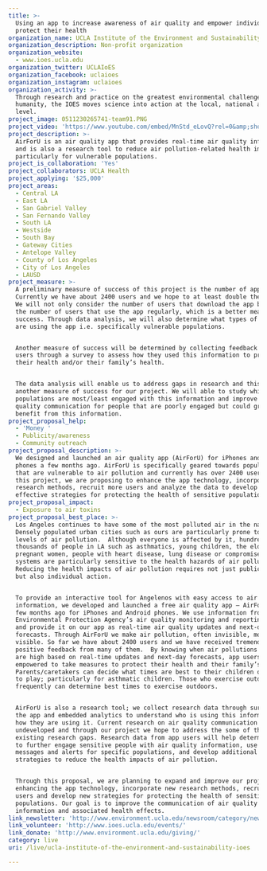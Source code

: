 ```yaml
---
title: >-
  Using an app to increase awareness of air quality and empower individuals to
  protect their health
organization_name: UCLA Institute of the Environment and Sustainability (IOES)
organization_description: Non-profit organization
organization_website:
  - www.ioes.ucla.edu
organization_twitter: UCLAIoES
organization_facebook: uclaioes
organization_instagram: uclaioes
organization_activity: >-
  Through research and practice on the greatest environmental challenges facing
  humanity, the IOES moves science into action at the local, national and global
  level.
project_image: 0511230265741-team91.PNG
project_video: 'https://www.youtube.com/embed/MnStd_eLovQ?rel=0&amp;showinfo=0'
project_description: >-
  AirForU is an air quality app that provides real-time air quality information
  and is also a research tool to reduce air pollution-related health impacts,
  particularly for vulnerable populations.
project_is_collaboration: 'Yes'
project_collaborators: UCLA Health
project_applying: '$25,000'
project_areas:
  - Central LA
  - East LA
  - San Gabriel Valley
  - San Fernando Valley
  - South LA
  - Westside
  - South Bay
  - Gateway Cities
  - Antelope Valley
  - County of Los Angeles
  - City of Los Angeles
  - LAUSD
project_measure: >-
  A preliminary measure of success of this project is the number of app users. 
  Currently we have about 2400 users and we hope to at least double the number.
  We will not only consider the number of users that download the app but also
  the number of users that use the app regularly, which is a better measure of
  success. Through data analysis, we will also determine what types of people
  are using the app i.e. specifically vulnerable populations. 


  Another measure of success will be determined by collecting feedback from
  users through a survey to assess how they used this information to protect
  their health and/or their family’s health. 


  The data analysis will enable us to address gaps in research and this will be
  another measure of success for our project. We will able to study which
  populations are most/least engaged with this information and improve air
  quality communication for people that are poorly engaged but could greatly
  benefit from this information.
project_proposal_help:
  - 'Money '
  - Publicity/awareness
  - Community outreach
project_proposal_description: >-
  We designed and launched an air quality app (AirForU) for iPhones and Android
  phones a few months ago. AirForU is specifically geared towards populations
  that are vulnerable to air pollution and currently has over 2400 users. For
  this project, we are proposing to enhance the app technology, incorporate new
  research methods, recruit more users and analyze the data to develop more
  effective strategies for protecting the health of sensitive populations.
project_proposal_impact:
  - Exposure to air toxins
project_proposal_best_place: >-
  Los Angeles continues to have some of the most polluted air in the nation.
  Densely populated urban cities such as ours are particularly prone to high
  levels of air pollution.  Although everyone is affected by it, hundreds of
  thousands of people in LA such as asthmatics, young children, the elderly,
  pregnant women, people with heart disease, lung disease or compromised immune
  systems are particularly sensitive to the health hazards of air pollution.
  Reducing the health impacts of air pollution requires not just public policy,
  but also individual action. 


  To provide an interactive tool for Angelenos with easy access to air quality
  information, we developed and launched a free air quality app – AirForU – a
  few months ago for iPhones and Android phones. We use information from the
  Environmental Protection Agency’s air quality monitoring and reporting network
  and provide it on our app as real-time air quality updates and next-day
  forecasts. Through AirForU we make air pollution, often invisible, more
  visible. So far we have about 2400 users and we have received tremendous
  positive feedback from many of them.  By knowing when air pollutions levels
  are high based on real-time updates and next-day forecasts, app users are
  empowered to take measures to protect their health and their family’s health. 
  Parents/caretakers can decide what times are best to their children outdoors
  to play; particularly for asthmatic children. Those who exercise outdoors
  frequently can determine best times to exercise outdoors. 


  AirForU is also a research tool; we collect research data through surveys in
  the app and embedded analytics to understand who is using this information and
  how they are using it. Current research on air quality communication is still
  undeveloped and through our project we hope to address the some of the
  existing research gaps. Research data from app users will help determine how
  to further engage sensitive people with air quality information, use targeted
  messages and alerts for specific populations, and develop additional
  strategies to reduce the health impacts of air pollution.


  Through this proposal, we are planning to expand and improve our project by
  enhancing the app technology, incorporate new research methods, recruit more
  users and develop new strategies for protecting the health of sensitive
  populations. Our goal is to improve the communication of air quality
  information and associated health effects.
link_newsletter: 'http://www.environment.ucla.edu/newsroom/category/newsletter/'
link_volunteer: 'http://www.ioes.ucla.edu/events/'
link_donate: 'http://www.environment.ucla.edu/giving/'
category: live
uri: /live/ucla-institute-of-the-environment-and-sustainability-ioes

---
```

